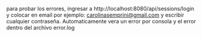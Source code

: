 para probar los errores, ingresar a http://localhost:8080/api/sessions/login y colocar en email por ejemplo: carolinasemprini@gmail.com y escribir cualquier contraseña. Automaticamente vera un error por consola y el error dentro del archivo error.log
